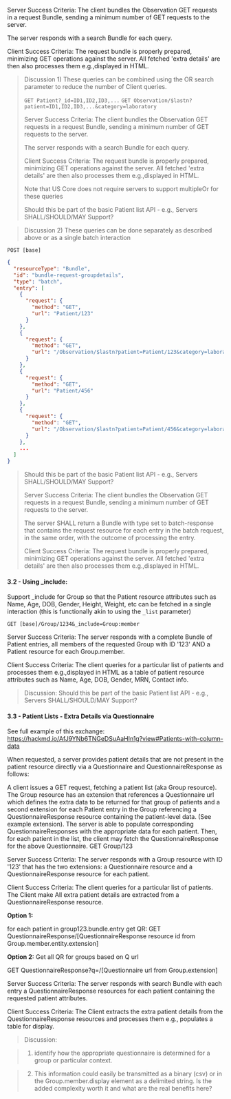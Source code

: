 

Server Success Criteria: The client bundles the Observation GET requests in a request Bundle, sending a minimum number of GET requests to the server.

The server responds with a search Bundle for each query.

Client Success Criteria: The request bundle is properly prepared, minimizing GET operations against the server.  All fetched 'extra details' are then also processes them e.g.,displayed in HTML.

>Discussion 1) These queries can be combined using the OR search parameter to reduce the number of Client queries.
>
> `GET Patient?_id=ID1,ID2,ID3,...`
> `GET Observation/$lastn?patient=ID1,ID2,ID3,...&category=laboratory`
>
>Server Success Criteria: The client bundles the Observation GET requests in a request Bundle, sending a minimum number of GET requests to the server.
>
>The server responds with a search Bundle for each query.
>
>Client Success Criteria: The request bundle is properly prepared, minimizing GET operations against the server.  All fetched 'extra details' are then also processes them e.g.,displayed in HTML.
>
>Note that US Core does not require servers to support multipleOr for these queries
>
>Should this be part of the basic Patient list API - e.g., Servers SHALL/SHOULD/MAY Support?

> Discussion 2) These queries can be done separately as described above or as a single batch interaction
>
`POST [base]`

~~~JSON
{
  "resourceType": "Bundle",
  "id": "bundle-request-groupdetails",
  "type": "batch",
  "entry": [
    {
      "request": {
        "method": "GET",
        "url": "Patient/123"
      }
    },
    {
      "request": {
        "method": "GET",
        "url": "/Observation/$lastn?patient=Patient/123&category=laboratory"
      }
    },
    {
      "request": {
        "method": "GET",
        "url": "Patient/456"
      }
    },
    {
      "request": {
        "method": "GET",
        "url": "/Observation/$lastn?patient=Patient/456&category=laboratory"
      }
    },
    ...
  ]
}
~~~

>Should this be part of the basic Patient list API - e.g., Servers SHALL/SHOULD/MAY Support?
>
>Server Success Criteria: The client bundles the Observation GET requests in a request Bundle, sending a minimum number of GET requests to the server.
>
>The server SHALL return a Bundle with type set to batch-response that contains the request resource for each entry in the  batch request, in the same order, with the outcome of processing the entry.
>
>Client Success Criteria: The request bundle is properly prepared, minimizing GET operations against the server.  All fetched 'extra details' are then also processes them e.g.,displayed in HTML.


#### 3.2 - Using _include:
Support _include for Group so that the Patient resource attributes such as Name, Age, DOB, Gender, Height, Weight, etc can be fetched in a single interaction (this is functionally akin to using the `_list` parameter)

`GET [base]/Group/1234&_include=Group:member`

Server Success Criteria: The server responds with a complete Bundle of Patient entries, all members of the requested Group with ID '123' AND a Patient resource for each Group.member.

Client Success Criteria: The client queries for a particular list of patients and processes them e.g.,displayed in HTML as a table of patient resource attributes such as Name, Age, DOB, Gender, MRN, Contact info.

>Discussion: Should this be part of the basic Patient list API - e.g., Servers SHALL/SHOULD/MAY Support?


#### 3.3 - Patient Lists - Extra Details via Questionnaire

See full example of this exchange: https://hackmd.io/AfJ9YNb6TNGeDSuAaHIn1g?view#Patients-with-column-data

When requested, a server provides patient details that are not present in the patient resource directly via a Questionnaire and QuestionnaireResponse as follows:

A client issues a GET request, fetching a patient list (aka Group resource).  The Group resource has an extension that references a Questionnaire url which defines the extra data to be returned for that group of patients and a second extension for each Patient entry in the Group referencing a QuestionnaireResponse resource containing the patient-level data. (See example extension).
The server is able to populate corresponding QuestionnaireResponses with the appropriate data for each patient.
 Then, for each patient in the list, the client may fetch the QuestionnaireResponse for the above Questionnaire.
        GET Group/123

Server Success Criteria:  The server responds with a  Group resource with ID '123' that has the two extensions: a Questionnaire resource and a QuestionnaireResponse resource for each patient.

Client Success Criteria: The client queries for a particular list of patients.  The Client make All extra patient details are extracted from a QuestionnaireResponse resource.

**Option 1:**

for each patient in group123.bundle.entry get QR:  GET QuestionnaireResponse/[QuestionnaireResponse resource id from Group.member.entity.extension]

**Option 2:**  Get all QR for groups based on Q url

GET QuestionnaireResponse?q=/[Questionnaire url from Group.extension]


Server Success Criteria:  The server responds with search Bundle with each entry a QuestionnaireResponse resources for each patient containing the requested patient attributes.

Client Success Criteria:  The Client extracts the extra patient details from the QuestionnaireResponse resources and processes them e.g., populates a table for display.

> Discussion:

> 1. identify how the appropriate questionnaire is determined for a group or particular context.

> 2. This information could easily be transmitted as a binary (csv)  or in the
Group.member.display element as a delimited string. Is the added complexity
worth it and what are the real benefits here?
